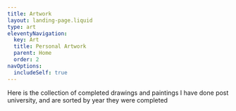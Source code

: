 ```yaml
---
title: Artwork
layout: landing-page.liquid
type: art
eleventyNavigation:
  key: Art
  title: Personal Artwork
  parent: Home
  order: 2
navOptions:
  includeSelf: true
---
```


Here is the collection of completed drawings and paintings I have done post university, and are sorted by year they were completed
